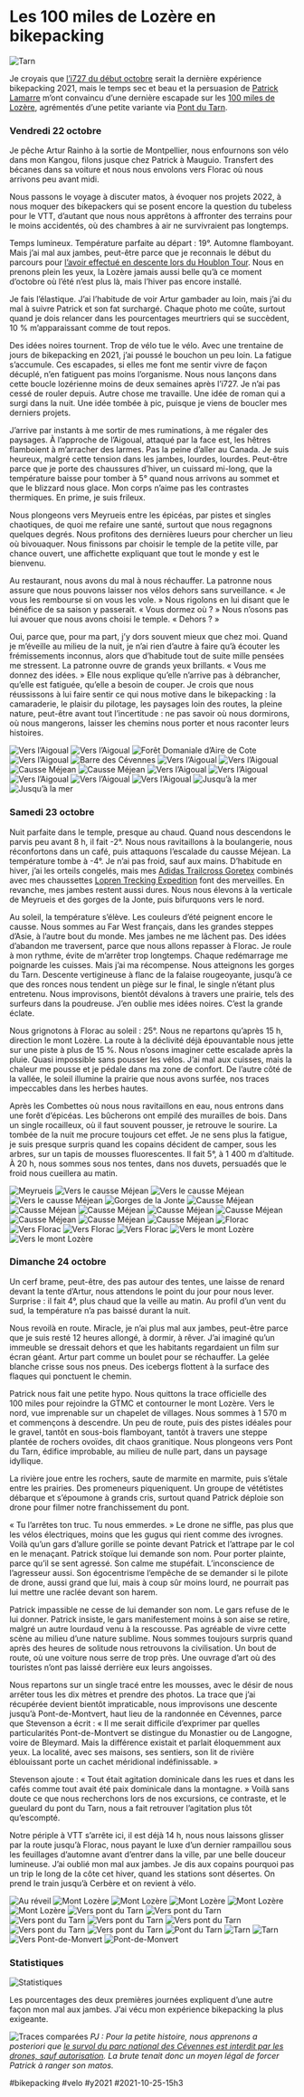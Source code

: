 # Les 100 miles de Lozère en bikepacking

![Tarn](_i/IMG_3577.webp)

Je croyais que [l’i727 du début octobre](bikepacking-dans-lautomne-flamboyant-du-midi.md) serait la dernière expérience bikepacking 2021, mais le temps sec et beau et la persuasion de [Patrick Lamarre](https://www.youtube.com/c/Patventure34) m’ont convaincu d’une dernière escapade sur les [100 miles de Lozère](https://www.100milesvttlozere.com/parcours), agrémentés d’une petite variante via [Pont du Tarn](https://www.visit-lozere.fr/randonnees-en-cevennes/le-pont-du-tarn).

### Vendredi 22 octobre

Je pêche Artur Rainho à la sortie de Montpellier, nous enfournons son vélo dans mon Kangou, filons jusque chez Patrick à Mauguio. Transfert des bécanes dans sa voiture et nous nous envolons vers Florac où nous arrivons peu avant midi.

Nous passons le voyage à discuter matos, à évoquer nos projets 2022, à nous moquer des bikepackers qui se posent encore la question du tubeless pour le VTT, d’autant que nous nous apprêtons à affronter des terrains pour le moins accidentés, où des chambres à air ne survivraient pas longtemps.

Temps lumineux. Température parfaite au départ : 19°. Automne flamboyant. Mais j’ai mal aux jambes, peut-être parce que je reconnais le début du parcours pour [l’avoir effectué en descente lors du Houblon Tour](../7/bikepacking-entre-causses-et-cevennes.md). Nous en prenons plein les yeux, la Lozère jamais aussi belle qu’à ce moment d’octobre où l’été n’est plus là, mais l’hiver pas encore installé.

Je fais l’élastique. J’ai l’habitude de voir Artur gambader au loin, mais j’ai du mal à suivre Patrick et son fat surchargé. Chaque photo me coûte, surtout quand je dois relancer dans les pourcentages meurtriers qui se succèdent, 10 % m’apparaissant comme de tout repos.

Des idées noires tournent. Trop de vélo tue le vélo. Avec une trentaine de jours de bikepacking en 2021, j’ai poussé le bouchon un peu loin. La fatigue s’accumule. Ces escapades, si elles me font me sentir vivre de façon décuplé, n’en fatiguent pas moins l’organisme. Nous nous lançons dans cette boucle lozérienne moins de deux semaines après l’i727. Je n’ai pas cessé de rouler depuis. Autre chose me travaille. Une idée de roman qui a surgi dans la nuit. Une idée tombée à pic, puisque je viens de boucler mes derniers projets.

J’arrive par instants à me sortir de mes ruminations, à me régaler des paysages. À l’approche de l’Aigoual, attaqué par la face est, les hêtres flamboient à m’arracher des larmes. Pas la peine d’aller au Canada. Je suis heureux, malgré cette tension dans les jambes, lourdes, lourdes. Peut-être parce que je porte des chaussures d’hiver, un cuissard mi-long, que la température baisse pour tomber à 5° quand nous arrivons au sommet et que le blizzard nous glace. Mon corps n’aime pas les contrastes thermiques. En prime, je suis frileux.

Nous plongeons vers Meyrueis entre les épicéas, par pistes et singles chaotiques, de quoi me refaire une santé, surtout que nous regagnons quelques degrés. Nous profitons des dernières lueurs pour chercher un lieu où bivouaquer. Nous finissons par choisir le temple de la petite ville, par chance ouvert, une affichette expliquant que tout le monde y est le bienvenu.

Au restaurant, nous avons du mal à nous réchauffer. La patronne nous assure que nous pouvons laisser nos vélos dehors sans surveillance. « Je vous les rembourse si on vous les vole. » Nous rigolons en lui disant que le bénéfice de sa saison y passerait. « Vous dormez où ? » Nous n’osons pas lui avouer que nous avons choisi le temple. « Dehors ? »

Oui, parce que, pour ma part, j’y dors souvent mieux que chez moi. Quand je m’éveille au milieu de la nuit, je n’ai rien d’autre à faire qu’à écouter les frémissements inconnus, alors que d’habitude tout de suite mille pensées me stressent. La patronne ouvre de grands yeux brillants. « Vous me donnez des idées. » Elle nous explique qu’elle n’arrive pas à débrancher, qu’elle est fatiguée, qu’elle a besoin de couper. Je crois que nous réussissons à lui faire sentir ce qui nous motive dans le bikepacking : la camaraderie, le plaisir du pilotage, les paysages loin des routes, la pleine nature, peut-être avant tout l’incertitude : ne pas savoir où nous dormirons, où nous mangerons, laisser les chemins nous porter et nous raconter leurs histoires.

![Vers l’Aigoual](_i/IMG_3097.webp)
![Vers l’Aigoual](_i/IMG_3100.webp)
![Forêt Domaniale d’Aire de Cote](_i/IMG_3196.webp)
![Vers l’Aigoual](_i/IMG_3114.webp)
![Barre des Cévennes](_i/IMG_3124.webp)
![Vers l’Aigoual](_i/IMG_3125.webp)
![Vers l’Aigoual](_i/IMG_3131.webp)
![Causse Méjean](_i/IMG_3135.webp)
![Causse Méjean](_i/IMG_3148.webp)
![Vers l’Aigoual](_i/IMG_3157.webp)
![Vers l’Aigoual](_i/IMG_3160.webp)
![Vers l’Aigoual](_i/IMG_3176.webp)
![Vers l’Aigoual](_i/IMG_3183.webp)
![Vers l’Aigoual](_i/IMG_3191.webp)
![Jusqu’à la mer](_i/IMG_3198.webp)
![Jusqu’à la mer](_i/IMG_3205.webp)

### Samedi 23 octobre

Nuit parfaite dans le temple, presque au chaud. Quand nous descendons le parvis peu avant 8 h, il fait -2°. Nous nous ravitaillons à la boulangerie, nous réconfortons dans un café, puis attaquons l’escalade du causse Méjean. La température tombe à -4°. Je n’ai pas froid, sauf aux mains. D’habitude en hiver, j’ai les orteils congelés, mais mes [Adidas Trailcross Goretex](https://www.adidas.fr/chaussure-de-vtt-five-ten-trailcross-gore-tex/S29146.html) combinés avec mes chaussettes [Lopren Trecking Expedition](https://www.lorpen.com/product/t3-polartec-trekking-expedition/) font des merveilles. En revanche, mes jambes restent aussi dures. Nous nous élevons à la verticale de Meyrueis et des gorges de la Jonte, puis bifurquons vers le nord.

Au soleil, la température s’élève. Les couleurs d’été peignent encore le causse. Nous sommes au Far West français, dans les grandes steppes d’Asie, à l’autre bout du monde. Mes jambes ne me lâchent pas. Des idées d’abandon me traversent, parce que nous allons repasser à Florac. Je roule à mon rythme, évite de m’arrêter trop longtemps. Chaque redémarrage me poignarde les cuisses. Mais j’ai ma récompense. Nous atteignons les gorges du Tarn. Descente vertigineuse à flanc de la falaise rougeoyante, jusqu’à ce que des ronces nous tendent un piège sur le final, le single n’étant plus entretenu. Nous improvisons, bientôt dévalons à travers une prairie, tels des surfeurs dans la poudreuse. J’en oublie mes idées noires. C’est la grande éclate.

Nous grignotons à Florac au soleil : 25°. Nous ne repartons qu’après 15 h, direction le mont Lozère. La route à la déclivité déjà épouvantable nous jette sur une piste à plus de 15 %. Nous n’osons imaginer cette escalade après la pluie. Quasi impossible sans pousser les vélos. J’ai mal aux cuisses, mais la chaleur me pousse et je pédale dans ma zone de confort. De l’autre côté de la vallée, le soleil illumine la prairie que nous avons surfée, nos traces impeccables dans les herbes hautes.

Après les Combettes où nous nous ravitaillons en eau, nous entrons dans une forêt d’épicéas. Les bûcherons ont empilé des murailles de bois. Dans un single rocailleux, où il faut souvent pousser, je retrouve le sourire. La tombée de la nuit me procure toujours cet effet. Je ne sens plus la fatigue, je suis presque surpris quand les copains décident de camper, sous les arbres, sur un tapis de mousses fluorescentes. Il fait 5°, à 1 400 m d’altitude. À 20 h, nous sommes sous nos tentes, dans nos duvets, persuadés que le froid nous cueillera au matin.

![Meyrueis](_i/IMG_3229.webp)
![Vers le causse Méjean](_i/IMG_3247.webp)
![Vers le causse Méjean](_i/IMG_3260.webp)
![Vers le causse Méjean](_i/IMG_3251.webp)
![Gorges de la Jonte](_i/IMG_3269.webp)
![Causse Méjean](_i/IMG_3274.webp)
![Causse Méjean](_i/IMG_3288.webp)
![Causse Méjean](_i/IMG_3299.webp)
![Causse Méjean](_i/IMG_3312.webp)
![Causse Méjean](_i/IMG_3320.webp)
![Causse Méjean](_i/IMG_3332.webp)
![Causse Méjean](_i/IMG_3336.webp)
![Causse Méjean](_i/IMG_3391.webp)
![Florac](_i/IMG_3358.webp)
![Vers Florac](_i/IMG_3365.webp)
![Vers Florac](_i/IMG_3380.webp)
![Vers Florac](_i/IMG_3388.webp)
![Vers le mont Lozère](_i/IMG_3399.webp)
![Vers le mont Lozère](_i/IMG_3409.webp)

### Dimanche 24 octobre

Un cerf brame, peut-être, des pas autour des tentes, une laisse de renard devant la tente d’Artur, nous attendons le point du jour pour nous lever. Surprise : il fait 4°, plus chaud que la veille au matin. Au profil d’un vent du sud, la température n’a pas baissé durant la nuit.

Nous revoilà en route. Miracle, je n’ai plus mal aux jambes, peut-être parce que je suis resté 12 heures allongé, à dormir, à rêver. J’ai imaginé qu’un immeuble se dressait dehors et que les habitants regardaient un film sur écran géant. Artur part comme un boulet pour se réchauffer. La gelée blanche crisse sous nos pneus. Des icebergs flottent à la surface des flaques qui ponctuent le chemin.

Patrick nous fait une petite hypo. Nous quittons la trace officielle des 100 miles pour rejoindre la GTMC et contourner le mont Lozère. Vers le nord, vue imprenable sur un chapelet de villages. Nous sommes à 1 570 m et commençons à descendre. Un peu de route, puis des pistes idéales pour le gravel, tantôt en sous-bois flamboyant, tantôt à travers une steppe plantée de rochers ovoïdes, dit chaos granitique. Nous plongeons vers Pont du Tarn, édifice improbable, au milieu de nulle part, dans un paysage idyllique.

La rivière joue entre les rochers, saute de marmite en marmite, puis s’étale entre les prairies. Des promeneurs piqueniquent. Un groupe de vététistes débarque et s’époumone à grands cris, surtout quand Patrick déploie son drone pour filmer notre franchissement du pont.

« Tu l’arrêtes ton truc. Tu nous emmerdes. » Le drone ne siffle, pas plus que les vélos électriques, moins que les gugus qui rient comme des ivrognes. Voilà qu’un gars d’allure gorille se pointe devant Patrick et l’attrape par le col en le menaçant. Patrick stoïque lui demande son nom. Pour porter plainte, parce qu’il se sent agressé. Son calme me stupéfait. L’inconscience de l’agresseur aussi. Son égocentrisme l’empêche de se demander si le pilote de drone, aussi grand que lui, mais à coup sûr moins lourd, ne pourrait pas lui mettre une raclée devant son harem.

Patrick impassible ne cesse de lui demander son nom. Le gars refuse de le lui donner. Patrick insiste, le gars manifestement moins à son aise se retire, malgré un autre lourdaud venu à la rescousse. Pas agréable de vivre cette scène au milieu d’une nature sublime. Nous sommes toujours surpris quand après des heures de solitude nous retrouvons la civilisation. Un bout de route, où une voiture nous serre de trop près. Une ouvrage d’art où des touristes n’ont pas laissé derrière eux leurs angoisses.

Nous repartons sur un single tracé entre les mousses, avec le désir de nous arrêter tous les dix mètres et prendre des photos. La trace que j’ai récupérée devient bientôt impraticable, nous improvisons une descente jusqu’à Pont-de-Montvert, haut lieu de la randonnée en Cévennes, parce que Stevenson a écrit : « Il me serait difficile d’exprimer par quelles particularités Pont-de-Montvert se distingue du Monastier ou de Langogne, voire de Bleymard. Mais la différence existait et parlait éloquemment aux yeux. La localité, avec ses maisons, ses sentiers, son lit de rivière éblouissant porte un cachet méridional indéfinissable. »

Stevenson ajoute : « Tout était agitation dominicale dans les rues et dans les cafés comme tout avait été paix dominicale dans la montagne. » Voilà sans doute ce que nous recherchons lors de nos excursions, ce contraste, et le gueulard du pont du Tarn, nous a fait retrouver l’agitation plus tôt qu’escompté.

Notre périple à VTT s’arrête ici, il est déjà 14 h, nous nous laissons glisser par la route jusqu’à Florac, nous payant le luxe d’un dernier rampaillou sous les feuillages d’automne avant d’entrer dans la ville, par une belle douceur lumineuse. J’ai oublié mon mal aux jambes. Je dis aux copains pourquoi pas un trip le long de la côte cet hiver, quand les stations sont désertes. On prend le train jusqu’à Cerbère et on revient à vélo.

![Au réveil](_i/IMG_3416.webp)
![Mont Lozère](_i/IMG_3425.webp)
![Mont Lozère](_i/IMG_3434.webp)
![Mont Lozère](_i/IMG_3443.webp)
![Mont Lozère](_i/IMG_3455.webp)
![Mont Lozère](_i/IMG_3459.webp)
![Vers pont du Tarn](_i/IMG_3500.webp)
![Vers pont du Tarn](_i/IMG_3505.webp)
![Vers pont du Tarn](_i/IMG_3508.webp)
![Vers pont du Tarn](_i/IMG_3532.webp)
![Vers pont du Tarn](_i/IMG_3542.webp)
![Vers pont du Tarn](_i/IMG_3543.webp)
![Vers pont du Tarn](_i/IMG_3549.webp)
![Pont du Tarn](_i/IMG_3555.webp)
![Tarn](_i/IMG_3566.webp)
![Tarn](_i/IMG_3582.webp)
![Vers Pont-de-Monvert](_i/IMG_3586.webp)
![Pont-de-Monvert](_i/IMG_3603.webp)

### Statistiques

![Statistiques](_i/stats100M.png)

Les pourcentages des deux premières journées expliquent d’une autre façon mon mal aux jambes. J’ai vécu mon expérience bikepacking la plus exigeante.

![Traces comparées](_i/compatraces.png)
*PJ : Pour la petite histoire, nous apprenons a posteriori que [le survol du parc national des Cévennes est interdit par les drones, sauf autorisation](https://www.cevennes-parcnational.fr/fr/le-parc-national-des-cevennes/la-reglementation-du-coeur/le-survol?fbclid=IwAR2WPgiSY0j05hpDhiIlLfVrELz6vBbHYuyfKlQSM-SMlirdo8tm4_D0aTs). La brute tenait donc un moyen légal de forcer Patrick à ranger son matos.*

#bikepacking #velo #y2021 #2021-10-25-15h3
